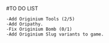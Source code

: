 #TO DO LIST

    -Add Originium Tools (2/5)
    -Add Oripathy.
    -Fix Originium Bomb (0/1)
    -Add Originium Slug variants to game.